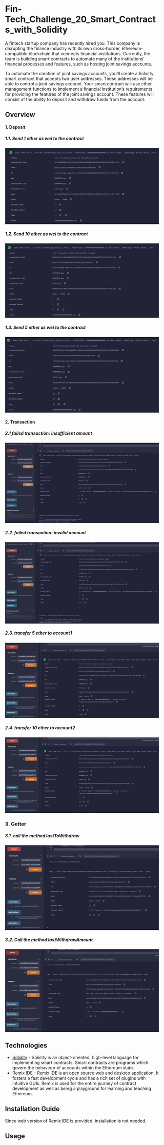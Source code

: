 # Fin-Tech_Challenge_20_Smart_Contracts_with_Solidity

A fintech startup company has recently hired you. This company is disrupting the finance industry with its own cross-border, Ethereum-compatible blockchain that connects financial institutions. Currently, the team is building smart contracts to automate many of the institutions’ financial processes and features, such as hosting joint savings accounts.

To automate the creation of joint savings accounts, you’ll create a Solidity smart contract that accepts two user addresses. These addresses will be able to control a joint savings account. Your smart contract will use ether management functions to implement a financial institution’s requirements for providing the features of the joint savings account. These features will consist of the ability to deposit and withdraw funds from the account.



## Overview

#### 1. Deposit

##### 1.1. Send 1 ether as wei to the contract

![00_ehter1.JPG](Images/00_ehter1.JPG)



##### 1.2. Send 10 ether as wei to the contract

![01_ehter10.JPG](Images/01_ehter10.JPG)



##### 1.3. Send 5 ether as wei to the contract

![02_ehter5.JPG](Images/02_ehter5.JPG)



#### 2. Transaction

##### 2.1 failed transaction: insufficient amount

![04_fail_insufficientFunds.JPG](Images/04_fail_insufficientFunds.JPG)



##### 2.2. failed transaction: invalid account

![05_fail_invalidAccount.JPG](Images/05_fail_invalidAccount.JPG)



##### 2.3. transfer 5 ether to account1

![06_ok_either5toAccount01.JPG](Images/06_ok_either5toAccount01.JPG)



##### 2.4. transfer 10 ether to account2

![07_ok_ether10toAccount02.JPG](Images/07_ok_ether10toAccount02.JPG)



### 3. Getter

##### 3.1. call the method lastToWithdraw

![08_lastToWithdraw.JPG](Images/08_lastToWithdraw.JPG)



##### 3.2. Call the method lastWithdrawAmount

![09_lastWithdrawAmount.JPG](Images/09_lastWithdrawAmount.JPG)



## Technologies

* [Solidity](https://docs.soliditylang.org/en/v0.8.7/) - Solidity is an object-oriented, high-level language for implementing smart contracts. Smart contracts are programs which govern the behaviour of accounts within the Ethereum state.
* [Remix IDE](https://remix-ide.readthedocs.io/en/latest/) - Remix IDE is an open source web and desktop application. It fosters a fast development cycle and has a rich set of plugins with intuitive GUIs. Remix is used for the entire journey of contract development as well as being a playground for learning and teaching Ethereum.



## Installation Guide

Since web version of Remix IDE is provided, installation is not needed.



## Usage
